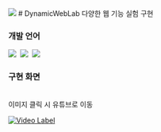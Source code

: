 <img src="https://capsule-render.vercel.app/api?type=waving&color=FFAC49&height=150&section=header&text=&fontSize=50%"/>
# DynamicWebLab
다양한 웹 기능 실험 구현

### 개발 언어

<div>
<img src= "https://img.shields.io/badge/HTML-239120?style=for-the-badge&logo=html5&logoColor=white" />&nbsp
<img src= "https://img.shields.io/badge/CSS-239120?&style=for-the-badge&logo=css3&logoColor=white" />&nbsp
<img src= "https://img.shields.io/badge/JavaScript-F7DF1E?style=for-the-badge&logo=JavaScript&logoColor=white" />&nbsp
</div>

### 구현 화면
<br>
이미지 클릭 시 유튜브로 이동

[![Video Label](http://img.youtube.com/vi/QJgEXqJ6O2g/0.jpg)](https://youtu.be/QJgEXqJ6O2g?t=0s)




